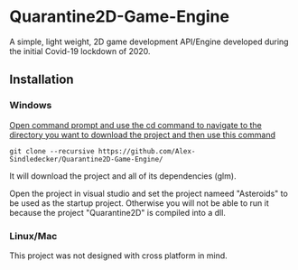 # Quarantine2D-Game-Engine
A simple, light weight, 2D game development API/Engine developed during the initial Covid-19 lockdown of 2020.

## Installation
### Windows

<ins>Open command prompt and use the cd command to navigate to the directory you want to download the project and then use this command</ins>

`git clone --recursive https://github.com/Alex-Sindledecker/Quarantine2D-Game-Engine/`

It will download the project and all of its dependencies (glm).

Open the project in visual studio and set the project nameed "Asteroids" to be used as the startup project. Otherwise you will not be able to run it because the project "Quarantine2D" is compiled into a dll.

### Linux/Mac
This project was not designed with cross platform in mind.
